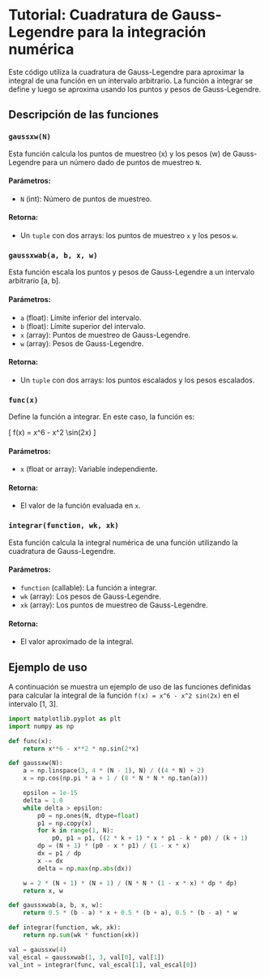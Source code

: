 # Tutorial: Cuadratura de Gauss-Legendre para la integración numérica

Este código utiliza la cuadratura de Gauss-Legendre para aproximar la integral de una función en un intervalo arbitrario. La función a integrar se define y luego se aproxima usando los puntos y pesos de Gauss-Legendre.

## Descripción de las funciones

### `gaussxw(N)`
Esta función calcula los puntos de muestreo (x) y los pesos (w) de Gauss-Legendre para un número dado de puntos de muestreo `N`.

#### Parámetros:
- `N` (int): Número de puntos de muestreo.

#### Retorna:
- Un `tuple` con dos arrays: los puntos de muestreo `x` y los pesos `w`.

### `gaussxwab(a, b, x, w)`
Esta función escala los puntos y pesos de Gauss-Legendre a un intervalo arbitrario [a, b].

#### Parámetros:
- `a` (float): Límite inferior del intervalo.
- `b` (float): Límite superior del intervalo.
- `x` (array): Puntos de muestreo de Gauss-Legendre.
- `w` (array): Pesos de Gauss-Legendre.

#### Retorna:
- Un `tuple` con dos arrays: los puntos escalados y los pesos escalados.

### `func(x)`
Define la función a integrar. En este caso, la función es:

\[
f(x) = x^6 - x^2 \sin(2x)
\]

#### Parámetros:
- `x` (float or array): Variable independiente.

#### Retorna:
- El valor de la función evaluada en `x`.

### `integrar(function, wk, xk)`
Esta función calcula la integral numérica de una función utilizando la cuadratura de Gauss-Legendre.

#### Parámetros:
- `function` (callable): La función a integrar.
- `wk` (array): Los pesos de Gauss-Legendre.
- `xk` (array): Los puntos de muestreo de Gauss-Legendre.

#### Retorna:
- El valor aproximado de la integral.

## Ejemplo de uso

A continuación se muestra un ejemplo de uso de las funciones definidas para calcular la integral de la función `f(x) = x^6 - x^2 sin(2x)` en el intervalo [1, 3].

```python
import matplotlib.pyplot as plt
import numpy as np

def func(x):
    return x**6 - x**2 * np.sin(2*x)

def gaussxw(N):
    a = np.linspace(3, 4 * (N - 1), N) / ((4 * N) + 2)
    x = np.cos(np.pi * a + 1 / (8 * N * N * np.tan(a)))

    epsilon = 1e-15
    delta = 1.0
    while delta > epsilon:
        p0 = np.ones(N, dtype=float)
        p1 = np.copy(x)
        for k in range(1, N):
            p0, p1 = p1, ((2 * k + 1) * x * p1 - k * p0) / (k + 1)
        dp = (N + 1) * (p0 - x * p1) / (1 - x * x)
        dx = p1 / dp
        x -= dx
        delta = np.max(np.abs(dx))

    w = 2 * (N + 1) * (N + 1) / (N * N * (1 - x * x) * dp * dp)
    return x, w

def gaussxwab(a, b, x, w):
    return 0.5 * (b - a) * x + 0.5 * (b + a), 0.5 * (b - a) * w

def integrar(function, wk, xk):
    return np.sum(wk * function(xk))

val = gaussxw(4)
val_escal = gaussxwab(1, 3, val[0], val[1])
val_int = integrar(func, val_escal[1], val_escal[0])
